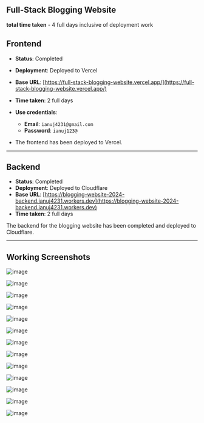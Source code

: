 ## Full-Stack Blogging Website
**total time taken** - 4 full days inclusive of deployment work

## Frontend
- **Status**: Completed
- **Deployment**: Deployed to Vercel
- **Base URL**: [https://full-stack-blogging-website.vercel.app/](https://full-stack-blogging-website.vercel.app/)
- **Time taken**: 2 full days
- **Use credentials**:
  - **Email**: `ianuj4231@gmail.com`
  - **Password**: `ianuj123@`
    
- The frontend has been deployed to Vercel.

---

## Backend
- **Status**: Completed
- **Deployment**: Deployed to Cloudflare
- **Base URL**: [https://blogging-website-2024-backend.ianuj4231.workers.dev](https://blogging-website-2024-backend.ianuj4231.workers.dev)
- **Time taken**: 2 full days 

The backend for the blogging website has been completed and deployed to Cloudflare.

---



## Working Screenshots

 ![image](https://github.com/user-attachments/assets/1523b156-b807-44cc-919c-c40a0b55a537)

 ![image](https://github.com/user-attachments/assets/92ed0932-1e5a-4a1f-8db6-333383a39c25)

 ![image](https://github.com/user-attachments/assets/d04839b4-4991-479f-9167-3a9f6ce26e4a)

 ![image](https://github.com/user-attachments/assets/76446c36-55da-40a8-8aff-7f7886ccd1be)

![image](https://github.com/user-attachments/assets/d5dab71f-e9af-4b5e-ae6f-36174fc18f8f)

![image](https://github.com/user-attachments/assets/694819ca-576d-4cf1-84dc-44a579f89d78)

![image](https://github.com/user-attachments/assets/f9f12bc9-2a12-4742-bf32-eac51f9b58a1)
 
![image](https://github.com/user-attachments/assets/5a8e23b4-0ac5-4f19-9e56-7bf02164ff50)
 
![image](https://github.com/user-attachments/assets/051cdab9-006a-45ce-a79e-9af65ea09df0)

![image](https://github.com/user-attachments/assets/0d85c054-7773-48b4-bb80-ce296780ba21)

![image](https://github.com/user-attachments/assets/13b14bcb-0c24-434c-99e5-8afc6ced6807)

![image](https://github.com/user-attachments/assets/ce7ca43a-c8c5-406a-abc9-8f496cef27fc)

 
![image](https://github.com/user-attachments/assets/089a3762-874b-4c7b-9ef9-835b48988d8b)
 
 
 


 
 
 
 


 

